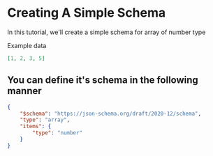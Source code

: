 # Creating A Simple Schema

In this tutorial, we'll create a simple schema for array of number type

Example data

```json
[1, 2, 3, 5]
```

## You can define it's schema in the following manner

```json
{
    "$schema": "https://json-schema.org/draft/2020-12/schema",
    "type": "array",
    "items": {
        "type": "number"
    }
}
```
